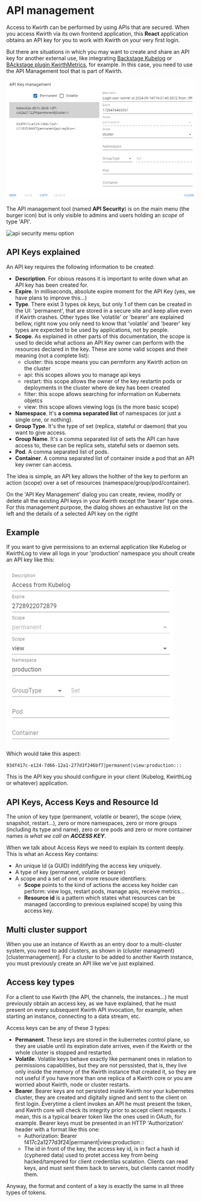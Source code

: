 # API management
Access to Kwirth can be performed by using APIs that are secured. When you access Kwirth via its own frontend application, this **React** application obtains an API key for you to work with Kwirth on your very first login.

But there are situations in which you may want to create and share an API key for another external use, like integrating [Backstage Kubelog](https://github.com/jfvilas/kubelog) or [BAckstage plugin KwirthMetrics](https://github.com/jfvilas/plugin-kwirth-metrics), for example. In this case, you need to use the API Management tool that is part of Kwirth.

![api-management](./_media/api-management.png)

The API management tool (named **API Security**) is on the main menu (the burger icon) but is only visible to admins and users holding an *scope* of type 'API'.

![api security menu option](api-security-menu-option.png)

## API Keys explained
An API key requires the following information to be created:

- **Description**. For obious reasons it is important to write down what an API key has been created for.
- **Expire**. In milliseconds, absolute expire moment for the API Key (yes, we have plans to improve this...)
- **Type**. There exist 3 types ok keys, but only 1 of them can be created in the UI: 'permanent', that are stored in a secure site and keep alive even if Kwirth crashes. Other types like 'volatile' or 'bearer' are explained bellow, right now you only need to know that 'volatile' and 'bearer' key types are expected to be used by applications, not by people.
- **Scope**. As explained in other parts of this documentation, the scope is used to decide what actions an API Key owner can perform with the resources declared in the key. These are some valid scopes and their meaning (not a complete list):
    - cluster: this scope means you can permform any Kwirth action on the cluster
    - api: this scopes allows you to manage api keys
    - restart: this scope allows the owner of the key restartin pods or deployments in the cluster where de key has been created
    - filter: this scope allows searching for information on Kubernets objetcs
    - view: this scope allows viewing logs (is the more basic scope)
- **Namespace**. It's  **a comma separated list** of namespaces (or just a single one, or nothing).
- **Group Type**. It's the type of set (replica, stateful or daemon) that you want to give access.
- **Group Name**. It's a comma separated list of sets the API can have access to, these can be replica sets, stateful sets or daemon sets.
- **Pod**. A comma separated list of pods.
- **Container**. A comma separated list of container inside a pod that an API key owner can access.

The idea is simple, an API key allows the holther of the key to perform an action (scope) over a set of resources (namespace/group/pod/container).

On the 'API Key Management' dialog you can create, review, modify or delete all the existing API keys in your Kwirth except the 'bearer' type ones. For this management purpose, the dialog shows an exhaustive list on the left and the details of a selected API key on the rigtht

## Example
If you want to give permissions to an external application like Kubelog or KwirthLog to view all logs in your 'production' namespace you shoult create an API key like this:

![production-logs](./_media/production-logs.png)

Which would take this aspect:

```code
93df417c-e124-7d66-12a1-277d3f246bf7|permanent|view:production:::
```

This is the API key you should configure in your client (Kubelog, KwirthLog or whatever) application.

## API Keys, Access Keys and Resource Id
The union of key type (permanent, volatile or bearer), the scope (view, snapshot, restart...), zero or more namespaces, zero or more groups (including its type and name), zero or ore pods and zero or more container names *is what we call an **ACCESS KEY***.

When we talk about Access Keys we need to explain its content deeply. This is what an Access Key contains:
  - An unique Id (a GUID) indditifying the access key uniquely.
  - A type of key (permanent, volatile or bearer)
  - A scope and a set of one or more resoure identifiers:
    - **Scope** points to the kind of actions the access key holder can perform: view logs, restart pods, manage apis, receive metrics...
    - **Resource id** is a pattern which states what resources can be managed (according to previous explained scope) by using this access key.

## Multi cluster support
When you use an instance of Kwirth as an entry door to a multi-cluster system, you need to add clusters, as shown in (cluster managment)[clustermanagement]. For a cluster to be added to another Kwirth instance, you must previously create an API like we've just explained.

## Access key types
For a client to use Kwirth (the API, the channels, the instances...) he must previously obtain an access key, as we have explained, that he must present on every subsequent Kwirth API invocation, for example, when starting an instance, connecting to a data stream, etc.

Access keys can be any of these 3 types:

  - **Permanent**. These keys are stored in the kubernetes control plane, so they are usable until its expiration date arrives, even if the Kwirth or the whole cluster is stopped and restarted.
  - **Volatile**. Volatile keys behave exactly like permanent ones in relation to permissions capabilities, but they are not perssisted, that is, they live only inside the memory of the Kwirth instance that created it, so they are not useful if you have more than one replica of a Kwirth core or you are worried about Kwirth, node or cluster restarts.
  - **Bearer**. Bearer keys are not persisted inside Kwirth nor your kubernetes cluster, they are created and digitally signed and sent to the client on first login. Everytime a client invokes an API he must present the token, and Kwirth core will check its integrity prior to accept client requests. I mean, this is a typical bearer token like the ones used in OAuth, for example. Bearer keys must be presented in an HTTP 'Authorization' header with a format like this one:
    - Authorization: Bearer f417c2a1277d3f24|permanent|view:production:::
    - The id in front of the key, the access key id, is in fact a hash id (cyphered data) used to protet access key from being hacked/tampered for client credentilas scalation. Clients can read keys, and must sent them back to servers, but clients cannot modify them.

Anyway, the format and content of a key is exactly the same in all three types of tokens.
